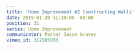 ```yaml
---
title: 'Home Improvement #2 Constructing Walls'
date: 2019-01-20 11:30:00 -08:00
position: 31
series: Home Improvement
communicator: Pastor Jason Graves
vimeo_id: 312585993
---
```


